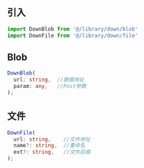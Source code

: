 ## 引入
```javascript
import DownBlob from '@/library/down/blob'
import DownFile from '@/library/down/file'
```

## Blob
```typescript
DownBlob(
  url: string,  //数据地址
  param: any,   //Post参数
);
```

## 文件
```typescript
DownFile(
  url: string,    //文件地址
  name?: string,  //重命名
  ext?: string,   //文件后缀
);
```


